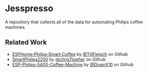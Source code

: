 # Jesspresso
A repository that collects all of the data for automating Philips coffee machines.

## Related Work

+ [ESPHome‑Philips‑Smart‑Coffee](https://github.com/TillFleisch/ESPHome-Philips-Smart-Coffee) by [@TillFleisch](https://github.com/TillFleisch) on Github
+ [SmartPhilips2200](https://github.com/chris7topher/SmartPhilips2200) by [@chris7topher](https://github.com/chris7topher) on Github
+ [ESP-Philips-5400-Coffee-Machine](https://github.com/DivanX10/ESP-Philips-5400-Coffee-Machine/blob/main/README_EN.md) by [@DivanX10](https://github.com/DivanX10) on Github

